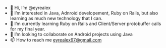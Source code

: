 - 👋 Hi, I’m @eyrealex
- 👀 I’m interested in Java, Adnroid developement, Ruby on Rails, but also learning as much new technology that I can.
- 🌱 I’m currently learning Ruby on Rails and Client/Server protobuffer calls for my final year.
- 💞️ I’m looking to collaborate on Android projects using Java
- 📫 How to reach me eyrealex97@gmail.com

<!---
eyrealex/eyrealex is a ✨ special ✨ repository because its `README.md` (this file) appears on your GitHub profile.
You can click the Preview link to take a look at your changes.
--->
